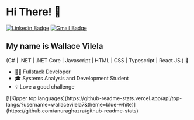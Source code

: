 <h1>Hi There! 👋</h1>

[![Linkedin Badge](https://img.shields.io/badge/-LinkedIn-6633cc?style=flat-square&logo=Linkedin&logoColor=white&link=https://www.linkedin.com/in/fernanda-kipper-5958a61a9/)](https://www.linkedin.com/in/wallace-vilela-538728247/)
[![Gmail Badge](https://img.shields.io/badge/-wallace.vilela9@gmail.com-6633cc?style=flat-square&logo=Gmail&logoColor=white&link=mailto:wallace.vilela9@gmail.com)](mailto:wallace.vilela9@gmail.com)

## My name is Wallace Vilela
(C# | .NET | .NET Core  | Javascript | HTML | CSS | Typescript | React JS ) 🚀
- 👩‍💻 Fullstack Developer
- 🎓 Systems Analysis and Development Student
- 💡 Love a good challenge

<div align="left">  
[![Kipper top languages](https://github-readme-stats.vercel.app/api/top-langs/?username=wallacevilela7&theme=blue-white)](https://github.com/anuraghazra/github-readme-stats)
 </div>
